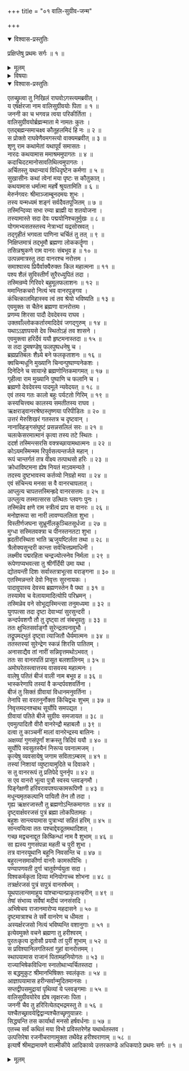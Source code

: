 +++
title = "०१ वालि-सुग्रीव-जन्म"

+++

<details open><summary>विश्वास-प्रस्तुतिः</summary>

प्रक्षिप्तेषु प्रथमः सर्गः ॥ १ ॥
</details>

<details><summary>मूलम्</summary>

प्रक्षिप्तेषु प्रथमः सर्गः ॥ १ ॥
</details>

<details><summary>विषयाः</summary>

रामं प्रत्य् अगस्त्येन  
मेरु-टङ्ग-निवासिनो ब्रह्मणो नेत्रांबु-जाताद् ऋक्ष-रजो--नामक-वानर-वराद्  
वालि-सुग्रीव-जनन-प्रकार-निरूपणम् ॥ १ ॥
</details>

<details open><summary>विश्वास-प्रस्तुतिः</summary>

एतच्छ्रुत्वा तु निखिलं राघवोऽगस्त्यमब्रवीत् ।  
य एषर्क्षरजा नाम वालिसुग्रीवयोः पिता ॥ १ ॥  
जननी का च भगवन्न त्वया परिकीर्तिता ।  
वालिसुग्रीवयोर्ब्रह्मन्माता मे नामतः कुतः ।  
एतद्बह्मन्समाचक्ष्व कौतूहलमिदं हि नः ॥ २ ॥  
स प्रोक्तो राघवेणैवमगस्त्यो वाक्यमब्रवीत् ॥ ३ ॥  
शृणु राम कथामेतां यथापूर्वं समासतः ।  
नारदः कथयामास ममाश्रममुपागतः ॥ ४ ॥  
कदाचिदटमानोसावतिथित्वमुपागतः ।  
अर्चितस्तु यथान्यायं विधिदृष्टेन कर्मणा ॥ ५ ॥  
सुखासीनः कथां त्वेनां मया पृष्टः स कौतुकात् ।  
कथयामास धर्मात्मा महर्षे श्रूयतामिति ॥ ६ ॥  
मेरुर्नगवरः श्रीमाञ्जाम्बूनदमयः शुभः ।  
तस्य यन्मध्यमं शङ्गं सर्वदैवतपूजितम् ॥ ७ ॥  
तस्मिन्दिव्या सभा रम्या ब्राह्मी या शतयोजना ।  
तस्यामास्ते सदा देवः पद्मयोनिश्चतुर्मुखः ॥ ८ ॥  
योगमभ्यसतस्तस्य नेत्राभ्यां यद्रसोस्रवत् ।  
तद्गृहीतं भगवता पाणिना चर्चितं तु तत् ॥ ९ ॥  
निक्षिप्तमात्रं तद्भूमौ ब्रह्मणा लोककर्तॄणा ।  
तसिन्नश्रुकणे राम वानरः संबभूव ह ॥ १० ॥  
उत्पन्नमात्रस्तु तदा वानरश्च नरोत्तम ।  
समाश्वास्य प्रियैर्वाक्यैरुक्तः किल महात्मना ॥ ११ ॥  
पश्य शैलं सुविस्तीर्णं सुरैरध्युपितं तदा ।  
तस्मिन्रम्ये गिरिवरे बहुमूलफलाशनः ॥ १२ ॥  
ममान्तिकचरो नित्यं भव वानरपुङ्गव ।  
कंचित्कालमिहास्स्व त्वं तव श्रेयो भविष्यति ॥ १३ ॥  
एवमुक्तः स चैतेन ब्रह्मणा वानरोत्तमः ।  
प्रणम्य शिरसा पादौ देवदेवस्य राघव ।  
उक्तवाँल्लोककर्तारमादिदेवं जगद्गुरुम् ॥ १४ ॥  
यथाऽऽज्ञापयसे देव स्थितोऽहं तव शासने ।  
एवमुक्त्वा हरिर्देवं ययौ हृष्टमनास्तदा ॥ १५ ॥  
स तदा द्रुमषण्डेषु फलपुष्पधनेषु च ।  
ब्रह्मप्रतिबलः शैध्र्ये बने फलकृताशनः ॥ १६ ॥  
क्वचिन्मधूनि मुख्यानि चिन्वन्पुष्पाण्यनेकशः ।  
दिनेदिने च सायान्हे ब्रह्मणोन्तिकमागमत् ॥ १७ ॥  
गृहीत्वा राम मुख्यानि पुष्पाणि च फलानि च ।  
ब्रह्मणो देवदेवस्य पादमूले न्यवेदयत् ॥ १८ ॥  
एवं तस्य गतः कालो बहुः पर्यटतो गिरिम् ॥ १९ ॥  
कस्यचित्त्वथ कालस्य समतीतस्य राघव ।  
ऋक्षराड्वानरश्रेष्ठस्तृष्णया परिपीडितः ॥ २० ॥  
उत्तरं मेरुशिखरं गतस्तत्र च दृष्टवान् ।  
नानाविहङ्गसंघुष्टं प्रसन्नसलिलं सरः ॥ २१ ॥  
चलत्केसरमात्मानं कृत्वा तस्य तटे स्थितः ।  
ददर्श तस्मिन्त्सरसि वक्त्रच्छायामथात्मनः ॥ २२ ॥  
कोऽयमस्मिन्मम रिपुर्वसत्यन्तर्जले महान् ।  
रूपं चान्तर्गतं तत्र वीक्ष्य तत्पाथसो हरिः ॥ २३ ॥  
क्रोधाविष्टमना ह्येष नियतं माऽवमन्यते ।  
तदस्य दुष्टभावस्य कर्तव्यो निग्रहो मया ॥ २४ ॥  
एवं संचिन्त्य मनसा स वै वानरचापलात् ।  
आप्लुत्य चापतत्तस्मिन्ह्रदे वानरसत्तमः ॥ २५ ॥  
उत्प्लुत्य तस्मात्सरस उत्थितः प्लवगः पुनः ।  
तस्मिन्नेव क्षणे राम स्त्रीत्वं प्राप स वानरः ॥ २६ ॥  
मनोज्ञरूपा सा नारी लावण्यललिता शुभा ।  
विस्तीर्णजघना सुभ्रूर्नीलकुञ्चितसूर्धजा ॥ २७ ॥  
मुग्धा सस्मितवक्त्रा च पीनस्तनतटा शुभा ।  
ह्रदतीरस्थिता भाति ऋजुयष्टिर्लता तथा ॥ २८ ॥  
त्रैलोक्यसुन्दरी कान्ता सर्वचित्तप्रमाधिनी ।  
लक्ष्मीव पद्मरहिता चन्द्रज्योत्स्नेव निर्मला ॥ २९ ॥  
रूपेणाप्यभवत्सा तु श्रीर्गीर्देवी उमा यथा ।  
द्योतयन्ती दिशः सर्वास्तत्राभूत्सा वराङ्गना ॥ ३० ॥  
एतस्मिन्नन्तरे देवो निवृत्तः सुरनायकः ।  
पादावुपास्य देवस्य ब्रह्मणस्तेन वै पथा ॥ ३१ ॥  
तस्यामेव च वेलायामादित्योपि परिभ्रमन् ।  
तस्मिन्नेव वने सोभूद्यस्मिन्त्सा तनुमध्यमा ॥ ३२ ॥  
युगपत्सा तदा दृष्टा देवाभ्यां सुरसुन्दरी ।  
कन्दर्पवशगौ तौ तु दृष्ट्वा तां संबभूवतुः ॥ ३३ ॥  
ततः क्षुभितसर्वाङ्गौ सुरेन्द्रतपनावुभौ ।  
तद्रूपमद्भुतं दृष्ट्वा त्याजितौ धैर्यमात्मनः ॥ ३४ ॥  
ततस्तस्यां सुरेन्द्रेण स्कन्नं शिरसि पातितम् ।  
अनासाद्यैव तां नारीं सन्निवृत्तमथोऽभवत् ।  
ततः सा वानरपतिं प्रासूत बलशालिनम् ॥ ३५ ॥  
अमोघरेतस्त्वात्तस्य वासवस्य महात्मनः ।  
वालेषु पतितं बीजं वाली नाम बभूव ह ॥ ३६ ॥  
भास्करेणापि तस्यां वै कन्दर्पवशवर्तिना ।  
बीजं तु सिक्तं ग्रीवायां विधानमनुवर्तिना ।  
तेनापि सा वरतनुर्नोक्ता किंचिद्वचः शुभम् ॥ ३७ ॥  
निवृत्तमदनश्चाथ सूर्योपि समपद्यत ।  
ग्रीवायां पतिते बीजे सुग्रीवः समजायत ॥ ३८ ॥  
एवमुत्पादितौ वीरौ वानरेन्द्रौ महाबलौ ॥ ३९ ॥  
दत्वा तु काञ्चनीं मालां वानरेन्द्रस्य बालिनः ।  
अक्षय्यां गुणसंपूर्णां शक्रस्तु त्रिदिवं ययौ ॥ ४० ॥  
सूर्योपि स्वसुतस्यैनं निरूप्य पवनात्मजम् ।  
कृत्येषु व्यवसायेषु जगाम सविताऽम्बरम् ॥ ४१ ॥  
तस्यां निशायां व्युष्टायामुदिते च दिवाकरे ।  
स तु वानररूपं तु प्रतिपेदे पुनर्नृप ॥ ४२ ॥  
स एव वानरो भूत्वा पुत्रौ स्वस्य प्लवङ्गमौ ।  
पिङ्गेक्षणी हरिवरावपश्यत्कामरूपिणौ ॥ ४३ ॥  
मधून्यमृतकल्पानि पायितौ तेन तौ तदा ।  
गृह्य ऋक्षरजास्तौ तु ब्रह्मणोऽन्तिकमागतः ॥ ४४ ॥  
दृष्ट्वार्क्षवरजसं पुत्रं ब्रह्मा लोकपितामहः ।  
बहुशः सान्त्वयामास पुत्राभ्यां सहितं हरिम् ॥ ४५ ॥  
सान्त्वयित्वा ततः पश्चाद्देवदूतमथादिशत् ।  
गच्छ मद्वचनाद्दूत किष्किन्धां नाम वै शुभाम् ॥ ४६ ॥  
सा ह्यस्य गुणसंपन्ना महती च पुरी शुभा ।  
तत्र वानरयूथानि बहूनि निवसन्ति च ॥ ४७ ॥  
बहुरत्नसमाकीर्णा वानरैः कामरूपिभिः ।  
पण्यापणवती दुर्गा चातुर्वर्ण्ययुता सदा ।  
विश्वकर्मकृता दिव्या मनियोगाच्च शोभना ॥ ४८ ॥  
तत्रर्क्षरजसं पुत्रं सपुत्रं वानरर्षभम् ।  
यूथपालान्समाहूय यांश्चान्यान्प्राकृतान्हरीन् ॥ ४९ ॥  
तेषां संभाव्य सर्वेषां मदीयं जनसंसदि ।  
अभिषेचय राजानमारोप्य महदासने ॥ ५० ॥  
दृष्टमात्राश्च ते सर्वे वानरेण च धीमता ।  
अस्यर्क्षरजसो नित्यं भविष्यन्ति वशानुगाः ॥ ५१ ॥  
इत्येवमुक्ते वचने ब्रह्मणा तु हरीश्वरम् ।  
पुरतःकृत्य दूतोसौ प्रययौ तां पुरीं शुभाम् ॥ ५२ ॥  
स प्रविश्यानिलगतिस्तां गुहां वानरोत्तमम् ।  
स्थापयामास राजानं पितामहनियोगतः ॥ ५३ ॥  
राज्याभिषेकविधिना स्नातोथाभ्यर्चितस्तदा ।  
स बद्धमुकुट श्रीमानभिषिक्तः स्वलंकृतः ॥ ५४ ॥  
आज्ञापयामास हरीन्सर्वान्मुदितमानसः ।  
सप्तद्वीपसमुद्रायां पृथिव्यां ये प्लवङ्गमाः ॥ ५५ ॥  
वालिसुग्रीवयोरेव ह्येष त्वृक्षरजाः पिता ।  
जननी चैव तु हरिरित्येतद्भद्रमस्तु ते ॥ ५६ ॥  
यश्चैतच्छ्रावयेद्विद्वान्यश्चैतच्छृणुयान्नरः ।  
सिद्ध्यन्ति तस कार्यार्था मनसो हर्षवर्धनाः ॥ ५७ ॥  
एतच्च सर्वं कथितं मया विभो प्रविस्तरेणेह यथार्थतस्तव ।  
उत्पत्तिरेषा रजनीचराणामुक्ता तथैवेह हरीश्वराणाम् ॥ ५८ ॥  
इत्यार्षे श्रीमद्रामायणे वाल्मीकीये आदिकाव्ये उत्तरकाण्डे अधिकपाठे प्रथमः सर्गः ॥ १ ॥
</details>

<details><summary>मूलम्</summary>

एतच्छ्रुत्वा तु निखिलं राघवोऽगस्त्यमब्रवीत् ।  
य एषर्क्षरजा नाम वालिसुग्रीवयोः पिता ॥ १ ॥  
जननी का च भगवन्न त्वया परिकीर्तिता ।  
वालिसुग्रीवयोर्ब्रह्मन्माता मे नामतः कुतः ।  
एतद्बह्मन्समाचक्ष्व कौतूहलमिदं हि नः ॥ २ ॥  
स प्रोक्तो राघवेणैवमगस्त्यो वाक्यमब्रवीत् ॥ ३ ॥  
शृणु राम कथामेतां यथापूर्वं समासतः ।  
नारदः कथयामास ममाश्रममुपागतः ॥ ४ ॥  
कदाचिदटमानोसावतिथित्वमुपागतः ।  
अर्चितस्तु यथान्यायं विधिदृष्टेन कर्मणा ॥ ५ ॥  
सुखासीनः कथां त्वेनां मया पृष्टः स कौतुकात् ।  
कथयामास धर्मात्मा महर्षे श्रूयतामिति ॥ ६ ॥  
मेरुर्नगवरः श्रीमाञ्जाम्बूनदमयः शुभः ।  
तस्य यन्मध्यमं शङ्गं सर्वदैवतपूजितम् ॥ ७ ॥  
तस्मिन्दिव्या सभा रम्या ब्राह्मी या शतयोजना ।  
तस्यामास्ते सदा देवः पद्मयोनिश्चतुर्मुखः ॥ ८ ॥  
योगमभ्यसतस्तस्य नेत्राभ्यां यद्रसोस्रवत् ।  
तद्गृहीतं भगवता पाणिना चर्चितं तु तत् ॥ ९ ॥  
निक्षिप्तमात्रं तद्भूमौ ब्रह्मणा लोककर्तॄणा ।  
तसिन्नश्रुकणे राम वानरः संबभूव ह ॥ १० ॥  
उत्पन्नमात्रस्तु तदा वानरश्च नरोत्तम ।  
समाश्वास्य प्रियैर्वाक्यैरुक्तः किल महात्मना ॥ ११ ॥  
पश्य शैलं सुविस्तीर्णं सुरैरध्युपितं तदा ।  
तस्मिन्रम्ये गिरिवरे बहुमूलफलाशनः ॥ १२ ॥  
ममान्तिकचरो नित्यं भव वानरपुङ्गव ।  
कंचित्कालमिहास्स्व त्वं तव श्रेयो भविष्यति ॥ १३ ॥  
एवमुक्तः स चैतेन ब्रह्मणा वानरोत्तमः ।  
प्रणम्य शिरसा पादौ देवदेवस्य राघव ।  
उक्तवाँल्लोककर्तारमादिदेवं जगद्गुरुम् ॥ १४ ॥  
यथाऽऽज्ञापयसे देव स्थितोऽहं तव शासने ।  
एवमुक्त्वा हरिर्देवं ययौ हृष्टमनास्तदा ॥ १५ ॥  
स तदा द्रुमषण्डेषु फलपुष्पधनेषु च ।  
ब्रह्मप्रतिबलः शैध्र्ये बने फलकृताशनः ॥ १६ ॥  
क्वचिन्मधूनि मुख्यानि चिन्वन्पुष्पाण्यनेकशः ।  
दिनेदिने च सायान्हे ब्रह्मणोन्तिकमागमत् ॥ १७ ॥  
गृहीत्वा राम मुख्यानि पुष्पाणि च फलानि च ।  
ब्रह्मणो देवदेवस्य पादमूले न्यवेदयत् ॥ १८ ॥  
एवं तस्य गतः कालो बहुः पर्यटतो गिरिम् ॥ १९ ॥  
कस्यचित्त्वथ कालस्य समतीतस्य राघव ।  
ऋक्षराड्वानरश्रेष्ठस्तृष्णया परिपीडितः ॥ २० ॥  
उत्तरं मेरुशिखरं गतस्तत्र च दृष्टवान् ।  
नानाविहङ्गसंघुष्टं प्रसन्नसलिलं सरः ॥ २१ ॥  
चलत्केसरमात्मानं कृत्वा तस्य तटे स्थितः ।  
ददर्श तस्मिन्त्सरसि वक्त्रच्छायामथात्मनः ॥ २२ ॥  
कोऽयमस्मिन्मम रिपुर्वसत्यन्तर्जले महान् ।  
रूपं चान्तर्गतं तत्र वीक्ष्य तत्पाथसो हरिः ॥ २३ ॥  
क्रोधाविष्टमना ह्येष नियतं माऽवमन्यते ।  
तदस्य दुष्टभावस्य कर्तव्यो निग्रहो मया ॥ २४ ॥  
एवं संचिन्त्य मनसा स वै वानरचापलात् ।  
आप्लुत्य चापतत्तस्मिन्ह्रदे वानरसत्तमः ॥ २५ ॥  
उत्प्लुत्य तस्मात्सरस उत्थितः प्लवगः पुनः ।  
तस्मिन्नेव क्षणे राम स्त्रीत्वं प्राप स वानरः ॥ २६ ॥  
मनोज्ञरूपा सा नारी लावण्यललिता शुभा ।  
विस्तीर्णजघना सुभ्रूर्नीलकुञ्चितसूर्धजा ॥ २७ ॥  
मुग्धा सस्मितवक्त्रा च पीनस्तनतटा शुभा ।  
ह्रदतीरस्थिता भाति ऋजुयष्टिर्लता तथा ॥ २८ ॥  
त्रैलोक्यसुन्दरी कान्ता सर्वचित्तप्रमाधिनी ।  
लक्ष्मीव पद्मरहिता चन्द्रज्योत्स्नेव निर्मला ॥ २९ ॥  
रूपेणाप्यभवत्सा तु श्रीर्गीर्देवी उमा यथा ।  
द्योतयन्ती दिशः सर्वास्तत्राभूत्सा वराङ्गना ॥ ३० ॥  
एतस्मिन्नन्तरे देवो निवृत्तः सुरनायकः ।  
पादावुपास्य देवस्य ब्रह्मणस्तेन वै पथा ॥ ३१ ॥  
तस्यामेव च वेलायामादित्योपि परिभ्रमन् ।  
तस्मिन्नेव वने सोभूद्यस्मिन्त्सा तनुमध्यमा ॥ ३२ ॥  
युगपत्सा तदा दृष्टा देवाभ्यां सुरसुन्दरी ।  
कन्दर्पवशगौ तौ तु दृष्ट्वा तां संबभूवतुः ॥ ३३ ॥  
ततः क्षुभितसर्वाङ्गौ सुरेन्द्रतपनावुभौ ।  
तद्रूपमद्भुतं दृष्ट्वा त्याजितौ धैर्यमात्मनः ॥ ३४ ॥  
ततस्तस्यां सुरेन्द्रेण स्कन्नं शिरसि पातितम् ।  
अनासाद्यैव तां नारीं सन्निवृत्तमथोऽभवत् ।  
ततः सा वानरपतिं प्रासूत बलशालिनम् ॥ ३५ ॥  
अमोघरेतस्त्वात्तस्य वासवस्य महात्मनः ।  
वालेषु पतितं बीजं वाली नाम बभूव ह ॥ ३६ ॥  
भास्करेणापि तस्यां वै कन्दर्पवशवर्तिना ।  
बीजं तु सिक्तं ग्रीवायां विधानमनुवर्तिना ।  
तेनापि सा वरतनुर्नोक्ता किंचिद्वचः शुभम् ॥ ३७ ॥  
निवृत्तमदनश्चाथ सूर्योपि समपद्यत ।  
ग्रीवायां पतिते बीजे सुग्रीवः समजायत ॥ ३८ ॥  
एवमुत्पादितौ वीरौ वानरेन्द्रौ महाबलौ ॥ ३९ ॥  
दत्वा तु काञ्चनीं मालां वानरेन्द्रस्य बालिनः ।  
अक्षय्यां गुणसंपूर्णां शक्रस्तु त्रिदिवं ययौ ॥ ४० ॥  
सूर्योपि स्वसुतस्यैनं निरूप्य पवनात्मजम् ।  
कृत्येषु व्यवसायेषु जगाम सविताऽम्बरम् ॥ ४१ ॥  
तस्यां निशायां व्युष्टायामुदिते च दिवाकरे ।  
स तु वानररूपं तु प्रतिपेदे पुनर्नृप ॥ ४२ ॥  
स एव वानरो भूत्वा पुत्रौ स्वस्य प्लवङ्गमौ ।  
पिङ्गेक्षणी हरिवरावपश्यत्कामरूपिणौ ॥ ४३ ॥  
मधून्यमृतकल्पानि पायितौ तेन तौ तदा ।  
गृह्य ऋक्षरजास्तौ तु ब्रह्मणोऽन्तिकमागतः ॥ ४४ ॥  
दृष्ट्वार्क्षवरजसं पुत्रं ब्रह्मा लोकपितामहः ।  
बहुशः सान्त्वयामास पुत्राभ्यां सहितं हरिम् ॥ ४५ ॥  
सान्त्वयित्वा ततः पश्चाद्देवदूतमथादिशत् ।  
गच्छ मद्वचनाद्दूत किष्किन्धां नाम वै शुभाम् ॥ ४६ ॥  
सा ह्यस्य गुणसंपन्ना महती च पुरी शुभा ।  
तत्र वानरयूथानि बहूनि निवसन्ति च ॥ ४७ ॥  
बहुरत्नसमाकीर्णा वानरैः कामरूपिभिः ।  
पण्यापणवती दुर्गा चातुर्वर्ण्ययुता सदा ।  
विश्वकर्मकृता दिव्या मनियोगाच्च शोभना ॥ ४८ ॥  
तत्रर्क्षरजसं पुत्रं सपुत्रं वानरर्षभम् ।  
यूथपालान्समाहूय यांश्चान्यान्प्राकृतान्हरीन् ॥ ४९ ॥  
तेषां संभाव्य सर्वेषां मदीयं जनसंसदि ।  
अभिषेचय राजानमारोप्य महदासने ॥ ५० ॥  
दृष्टमात्राश्च ते सर्वे वानरेण च धीमता ।  
अस्यर्क्षरजसो नित्यं भविष्यन्ति वशानुगाः ॥ ५१ ॥  
इत्येवमुक्ते वचने ब्रह्मणा तु हरीश्वरम् ।  
पुरतःकृत्य दूतोसौ प्रययौ तां पुरीं शुभाम् ॥ ५२ ॥  
स प्रविश्यानिलगतिस्तां गुहां वानरोत्तमम् ।  
स्थापयामास राजानं पितामहनियोगतः ॥ ५३ ॥  
राज्याभिषेकविधिना स्नातोथाभ्यर्चितस्तदा ।  
स बद्धमुकुट श्रीमानभिषिक्तः स्वलंकृतः ॥ ५४ ॥  
आज्ञापयामास हरीन्सर्वान्मुदितमानसः ।  
सप्तद्वीपसमुद्रायां पृथिव्यां ये प्लवङ्गमाः ॥ ५५ ॥  
वालिसुग्रीवयोरेव ह्येष त्वृक्षरजाः पिता ।  
जननी चैव तु हरिरित्येतद्भद्रमस्तु ते ॥ ५६ ॥  
यश्चैतच्छ्रावयेद्विद्वान्यश्चैतच्छृणुयान्नरः ।  
सिद्ध्यन्ति तस कार्यार्था मनसो हर्षवर्धनाः ॥ ५७ ॥  
एतच्च सर्वं कथितं मया विभो प्रविस्तरेणेह यथार्थतस्तव ।  
उत्पत्तिरेषा रजनीचराणामुक्ता तथैवेह हरीश्वराणाम् ॥ ५८ ॥  
इत्यार्षे श्रीमद्रामायणे वाल्मीकीये आदिकाव्ये उत्तरकाण्डे अधिकपाठे प्रथमः सर्गः ॥ १ ॥
</details>

